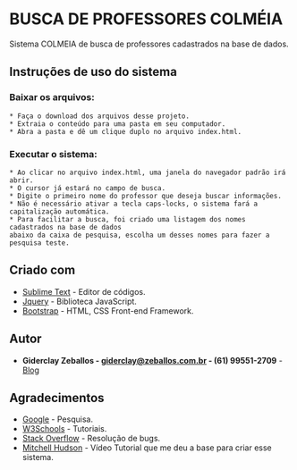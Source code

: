 # BUSCA DE PROFESSORES COLMÉIA

Sistema COLMEIA de busca de professores cadastrados na base de dados.

## Instruções de uso do sistema

### Baixar os arquivos:

```
* Faça o download dos arquivos desse projeto.
* Extraia o conteúdo para uma pasta em seu computador.
* Abra a pasta e dê um clique duplo no arquivo index.html.
```

### Executar o sistema:

```
* Ao clicar no arquivo index.html, uma janela do navegador padrão irá abrir.
* O cursor já estará no campo de busca.
* Digite o primeiro nome do professor que deseja buscar informações.
* Não é necessário ativar a tecla caps-locks, o sistema fará a capitalização automática.
* Para facilitar a busca, foi criado uma listagem dos nomes cadastrados na base de dados
abaixo da caixa de pesquisa, escolha um desses nomes para fazer a pesquisa teste.
```

## Criado com

* [Sublime Text](http://www.sublimetext.com/) - Editor de códigos.
* [Jquery](https://jquery.com/) - Biblioteca JavaScript.
* [Bootstrap](http://getbootstrap.com/) - HTML, CSS Front-end Framework.

## Autor

* **Giderclay Zeballos - giderclay@zeballos.com.br - (61) 99551-2709** - [Blog](https://clay.zeballos.com.br)

## Agradecimentos

* [Google](http://www.google.com/) - Pesquisa.
* [W3Schools](http://www.w3schools.com/) - Tutoriais.
* [Stack Overflow](http://stackoverflow.com/) - Resolução de bugs.
* [Mitchell Hudson](https://www.youtube.com/playlist?list=PLoN_ejT35AEhbFswEKW36LxzyXJs7xCWS) - Vídeo Tutorial que me deu a base para criar esse sistema.
